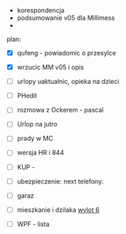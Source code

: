 - korespondencja
- podsumowanie v05 dla Millimess
- 

plan:
- [x] qufeng - powiadomic o przesylce
- [x] wrzucic MM v05 i opis
- [ ] urlopy uaktualnic, opieka na dzieci
- [ ] PHedit
- [ ] rozmowa z Ockerem - pascal
- [ ] Urlop na jutro
- [ ] prady w MC
- [ ] wersja HR i 844


- [ ] KUP - 
- [ ] ubezpieczenie: next telefony: 
- [ ] garaz
- [ ] mieszkanie i dzilaka [wylot 6](https://www.wylot6.pl/)
- [ ] WPF - lista

